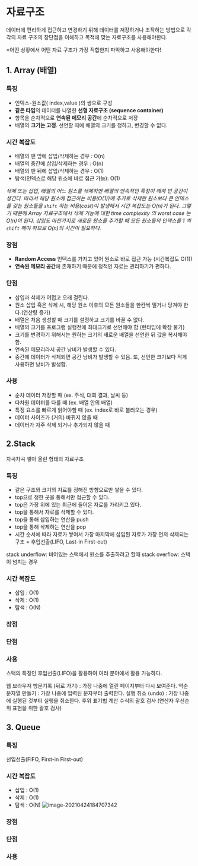 # 자료구조

데이터에 편리하게 접근하고 변경하기 위해 데이터를 저장하거나 조작하는 방법으로 각각의 자료 구조의 장단점을 이해하고 목적에 맞는 자료구조를 사용해야한다.

=어떤 상황에서 어떤 자료 구조가 가장 적합한지 파악하고 사용해야한다!

## 1. Array (배열)

### 특징

- 인덱스-원소값( index,value )의 쌍으로 구성
- **같은 타입**의 데이터를 나열한 **선형 자료구조 (sequence container)**
- 항목을 순차적으로 **연속된 메모리 공간**에 순차적으로 저장
- 배열의 **크기는 고정**. 선언할 때에 배열의 크기를 정하고, 변경할 수 없다.

### 시간 복잡도

- 배열의 맨 앞에 삽입/삭제하는 경우 : O(n)
- 배열의 중간에 삽입/삭제하는 경우 : O(n)
- 배열의 맨 뒤에 삽입/삭제하는 경우 : O(1)
- 탐색(인덱스로 해당 원소에 바로 접근 가능): O(1)

*삭제 또는 삽입, 배열의 어느 원소를 삭제하면 배열의 연속적인 특징이 깨져 빈 공간이 생긴다. 따라서 해당 원소에 접근하는 비용(O(1))에 추가로 삭제한 원소보다 큰 인덱스를 갖는 원소들을 `shift` 하는 비용(cost)이 발생해서 시간 복잡도는 O(n)가 된다. 그렇기 때문에 Array 자료구조에서 삭제 기능에 대한 time complexity 의 worst case 는 O(n)이 된다. 삽입도 마찬가지로 새로운 원소를 추가할 때 모든 원소들의 인덱스를 1 씩 `shift` 해야 하므로  O(n)의 시간이 필요하다.*

### 장점

- **Random Access**  인덱스를 가지고 있어 원소로 바로 접근 가능 (시간복잡도 O(1))
- **연속된 메모리 공간**에 존재하기 때문에 정적인 자료는 관리하기가 편하다.

### 단점

- 삽입과 삭제가 어렵고 오래 걸린다.
- 원소 삽입 혹은 삭제 시, 해당 원소 이후의 모든 원소들을 한칸씩 밀거나 당겨야 한다.(연산량 증가)
- 배열은 처음 생성할 때 크기를 설정하고 크기를 바꿀 수 없다.
- 배열의 크기를 프로그램 실행전에 최대크기로 선언해야 함 (런타임에 확장 불가)
- 크기를 변경하기 위해서는 원하는 크기의 새로운 배열을 선언한 뒤 값을 복사해야 함.
- 연속된 메모리라서 공간 낭비가 발생할 수 있다.
- 중간에 데이터가 삭제되면 공간 낭비가 발생할 수 있음. 또, 선언한 크기보다 적게 사용하면 낭비가 발생함.

### 사용

- 순차 데이터 저장할 때 (ex. 주식, 대회 결과, 날씨 등)
- 다차원 데이터를 다룰 때 (ex. 배열 안의 배열)
- 특정 요소를 빠르게 읽어야할 때 (ex. index로 바로 불러오는 경우)
- 데이터 사이즈가 (거의) 바뀌지 않을 때
- 데이터가 자주 삭제 되거나 추가되지 않을 때


## 2.Stack
차곡차곡 쌓아 올린 형태의 자료구조

### 특징
- 같은 구조와 크기의 자료를 정해진 방향으로만 쌓을 수 있다.
- top으로 정한 곳을 통해서만 접근할 수 있다.
- top은 가장 위에 있는 최근에 들어온 자료를 가리키고 있다.
- top을 통해서 자료를 삭제할 수 있다.
- top을 통해 삽입하는 연산을 push
- top을 통해 삭제하는 연산을 pop
- 시간 순서에 따라 자료가 쌓여서 가장 마지막에 삽입된 자료가 가장 먼저 삭제되는 구조 = 후입선출(LIFO, Last-in First-out)

stack underflow: 비어있는 스택에서 원소를 추출하려고 할때 
stack overflow: 스택이 넘치는 경우

### 시간 복잡도
- 삽입 : O(1)
- 삭제 : O(1)
- 탐색 : O(N)
### 장점
### 단점
### 사용
스택의 특징인  후입선출(LIFO)을 활용하여 여러 분야에서 활용 가능하다.

웹 브라우저 방문기록 (뒤로 가기) : 가장 나중에 열린 페이지부터 다시 보여준다.
역순 문자열 만들기 : 가장 나중에 입력된 문자부터 출력한다.
실행 취소 (undo) : 가장 나중에 실행된 것부터 실행을 취소한다.
후위 표기법 계산
수식의 괄호 검사 (연산자 우선순위 표현을 위한 괄호 검사)

## 3. Queue
### 특징
선입선출(FIFO, First-in First-out)
### 시간 복잡도
- 삽입 : O(1)
- 삭제 : O(1)
- 탐색 : O(N)
![image-20210424184707342](C:\Users\s_py9\AppData\Roaming\Typora\typora-user-images\image-20210424184707342.png)
### 장점
### 단점
### 사용